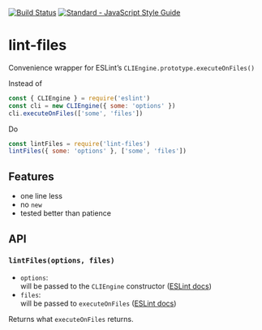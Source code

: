 [![Build Status](https://travis-ci.org/mightyiam/lint-files.svg?branch=master)](https://travis-ci.org/mightyiam/lint-files)
[![Standard - JavaScript Style Guide](https://cdn.rawgit.com/feross/standard/master/badge.svg)](https://github.com/feross/standard)

# lint-files

Convenience wrapper for ESLint’s `CLIEngine.prototype.executeOnFiles()`

Instead of

```js
const { CLIEngine } = require('eslint')
const cli = new CLIEngine({ some: 'options' })
cli.executeOnFiles(['some', 'files'])
```

Do

```js
const lintFiles = require('lint-files')
lintFiles({ some: 'options' }, ['some', 'files'])
```

## Features

- one line less
- no `new`
- tested better than patience

## API

### `lintFiles(options, files)`

- `options`:  
  will be passed to the `CLIEngine` constructor ([ESLint docs](http://eslint.org/docs/developer-guide/nodejs-api#cliengine))
- `files`:  
  will be passed to `executeOnFiles` ([ESLint docs](http://eslint.org/docs/developer-guide/nodejs-api#executeonfiles))

Returns what `executeOnFiles` returns.
